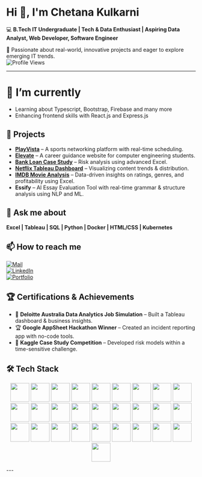 # Hi 👋, I'm Chetana Kulkarni
💻 **B.Tech IT Undergraduate | Tech & Data Enthusiast | Aspiring Data Analyst, Web Developer, Software Engineer** 

🌟 Passionate about real-world, innovative projects and eager to explore emerging IT trends.  
![Profile Views](https://komarev.com/ghpvc/?username=chetanakulkarni&color=blue) 

---

# 🌱 I’m currently 
- Learning about Typescript, Bootstrap, Firebase and many more 
- Enhancing frontend skills with React.js and Express.js
  
## 🚀 Projects  
- **[PlayVista](https://playvista7.netlify.app/)** – A sports networking platform with real-time scheduling.  
- **[Elevate](https://ellevate.netlify.app/)** – A career guidance website for computer engineering students.  
- **[Bank Loan Case Study](https://github.com/chetanak10/Netflix-Tableau-Dashboard)** – Risk analysis using advanced Excel.  
- **[Netflix Tableau Dashboard](https://github.com/chetanak10/Netflix-Tableau-Dashboard)** – Visualizing content trends & distribution.
- **[IMDB Movie Analysis]()** – Data-driven insights on ratings, genres, and profitability using Excel.
- **Essify** – AI Essay Evaluation Tool with real-time grammar & structure analysis using NLP and ML.

## 💬 Ask me about  
**Excel | Tableau | SQL | Python | Docker | HTML/CSS | Kubernetes**  

## 📫 How to reach me  
 [![Mail](https://img.shields.io/badge/Mail-D14836?style=for-the-badge&logo=gmail&logoColor=white)](mailto:chetanak1005@gmail.com)  
 [![LinkedIn](https://img.shields.io/badge/LinkedIn-blue?style=for-the-badge&logo=linkedin)](https://www.linkedin.com/in/chetana-kulkarni-23a2542b3/)  
 [![Portfolio](https://img.shields.io/badge/Portfolio-black?style=for-the-badge&logo=google-drive)](https://chetana-k-portfolio.netlify.app/)  


## 🏆 Certifications & Achievements  
- 🏅 **Deloitte Australia Data Analytics Job Simulation** – Built a Tableau dashboard & business insights.  
- 🏆 **Google AppSheet Hackathon Winner** – Created an incident reporting app with no-code tools.  
- 🎯 **Kaggle Case Study Competition** – Developed risk models within a time-sensitive challenge.  

## 🛠️ Tech Stack 
<p align="center">
  <img src="https://cdn.jsdelivr.net/gh/devicons/devicon/icons/c/c-original.svg" height="50"/>
  <img src="https://cdn.jsdelivr.net/gh/devicons/devicon/icons/cplusplus/cplusplus-original.svg" height="50"/>
  <img src="https://cdn.jsdelivr.net/gh/devicons/devicon/icons/python/python-original.svg" height="50"/>
  <img src="https://cdn.jsdelivr.net/gh/devicons/devicon/icons/javascript/javascript-original.svg" height="50"/>
  <img src="https://cdn.jsdelivr.net/gh/devicons/devicon/icons/typescript/typescript-original.svg" height="50"/>
  <img src="https://cdn.jsdelivr.net/gh/devicons/devicon/icons/go/go-original.svg" height="50"/>
  <img src="https://cdn.jsdelivr.net/gh/devicons/devicon/icons/react/react-original.svg" height="50"/>
  <img src="https://cdn.jsdelivr.net/gh/devicons/devicon/icons/vite/vite-original.svg" height="50"/>
  <img src="https://cdn.jsdelivr.net/gh/devicons/devicon/icons/nodejs/nodejs-original.svg" height="50"/>
  <img src="https://cdn.jsdelivr.net/gh/devicons/devicon/icons/docker/docker-original.svg" height="50"/>
  <img src="https://cdn.jsdelivr.net/gh/devicons/devicon/icons/firebase/firebase-plain.svg" height="50"/>
  <img src="https://cdn.jsdelivr.net/gh/devicons/devicon/icons/mongodb/mongodb-original.svg" height="50"/>
  <img src="https://cdn.jsdelivr.net/gh/devicons/devicon/icons/postgresql/postgresql-original.svg" height="50"/>
  <img src="https://cdn.jsdelivr.net/gh/devicons/devicon/icons/php/php-original.svg" height="50"/>
  <img src="https://cdn.jsdelivr.net/gh/devicons/devicon/icons/mysql/mysql-original.svg" height="50"/>
  <img src="https://cdn.jsdelivr.net/gh/devicons/devicon/icons/github/github-original.svg" height="50"/>
  <img src="https://cdn.jsdelivr.net/gh/devicons/devicon/icons/git/git-original.svg" height="50"/>
  <img src="https://cdn.jsdelivr.net/gh/devicons/devicon/icons/linux/linux-original.svg" height="50"/>
  <img src="https://cdn.jsdelivr.net/gh/devicons/devicon/icons/java/java-original.svg" height="50"/>
  <img src="https://cdn.jsdelivr.net/gh/devicons/devicon/icons/html5/html5-original.svg" height="50"/>
  <img src="https://cdn.jsdelivr.net/gh/devicons/devicon/icons/css3/css3-original.svg" height="50"/>
  <img src="https://cdn.jsdelivr.net/gh/devicons/devicon/icons/vscode/vscode-original.svg" height="50"/>
  <img src="https://cdn.jsdelivr.net/gh/devicons/devicon/icons/figma/figma-original.svg" height="50"/>
  <img src="https://cdn.jsdelivr.net/gh/devicons/devicon/icons/latex/latex-original.svg" height="50"/>
  <img src="https://cdn.jsdelivr.net/gh/devicons/devicon/icons/numpy/numpy-original.svg" height="50"/>
  <img src="https://cdn.jsdelivr.net/gh/devicons/devicon/icons/matplotlib/matplotlib-original.svg" height="50"/>
  <img src="https://img.shields.io/badge/-ff6f00.svg?&style=flat&logo=python&logoColor=white" height="50"/>
  <img src="https://img.shields.io/badge/-412991.svg?&style=flat&logo=openai&logoColor=white" height="50"/>
</p>
---



